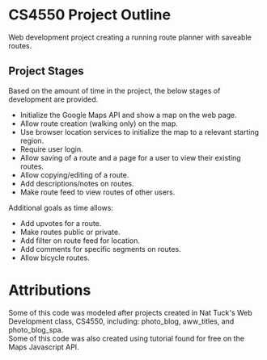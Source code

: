 # CS4550 Project Outline

Web development project creating a running route planner with saveable routes.

## Project Stages

Based on the amount of time in the project, the below stages of development are provided.

- Initialize the Google Maps API and show a map on the web page.
- Allow route creation (walking only) on the map.
- Use browser location services to initialize the map to a relevant starting region.
- Require user login.
- Allow saving of a route and a page for a user to view their existing routes.
- Allow copying/editing of a route.
- Add descriptions/notes on routes.
- Make route feed to view routes of other users.

Additional goals as time allows:

- Add upvotes for a route.
- Make routes public or private.
- Add filter on route feed for location.
- Add comments for specific segments on routes.
- Allow bicycle routes.

# Attributions

Some of this code was modeled after projects created in Nat Tuck's Web Development class, CS4550, including: photo_blog, aww_titles, and photo_blog_spa.  
Some of this code was also created using tutorial found for free on the Maps Javascript API.
